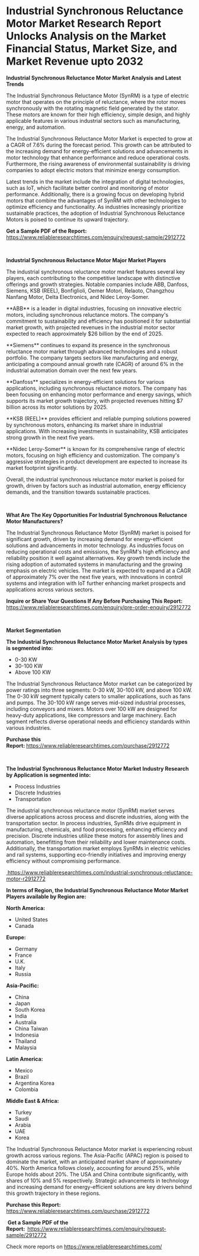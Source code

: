<p><h1>Industrial Synchronous Reluctance Motor Market Research Report Unlocks Analysis on the Market Financial Status, Market Size, and Market Revenue upto 2032</h1></p><p><strong>Industrial Synchronous Reluctance Motor Market Analysis and Latest Trends</strong></p>
<p><p>The Industrial Synchronous Reluctance Motor (SynRM) is a type of electric motor that operates on the principle of reluctance, where the rotor moves synchronously with the rotating magnetic field generated by the stator. These motors are known for their high efficiency, simple design, and highly applicable features in various industrial sectors such as manufacturing, energy, and automation.</p><p>The Industrial Synchronous Reluctance Motor Market is expected to grow at a CAGR of 7.6% during the forecast period. This growth can be attributed to the increasing demand for energy-efficient solutions and advancements in motor technology that enhance performance and reduce operational costs. Furthermore, the rising awareness of environmental sustainability is driving companies to adopt electric motors that minimize energy consumption.</p><p>Latest trends in the market include the integration of digital technologies, such as IoT, which facilitate better control and monitoring of motor performance. Additionally, there is a growing focus on developing hybrid motors that combine the advantages of SynRM with other technologies to optimize efficiency and functionality. As industries increasingly prioritize sustainable practices, the adoption of Industrial Synchronous Reluctance Motors is poised to continue its upward trajectory.</p></p>
<p><strong>Get a Sample PDF of the Report:&nbsp;</strong> <a href="https://www.reliableresearchtimes.com/enquiry/request-sample/2912772?utm_campaign=2748&utm_medium=2&utm_source=Github&utm_content=ia&utm_term=12032025&utm_id=industrial-synchronous-reluctance-motor">https://www.reliableresearchtimes.com/enquiry/request-sample/2912772</a></p>
<p>&nbsp;</p>
<p><strong>Industrial Synchronous Reluctance Motor Major Market Players</strong></p>
<p><p>The industrial synchronous reluctance motor market features several key players, each contributing to the competitive landscape with distinctive offerings and growth strategies. Notable companies include ABB, Danfoss, Siemens, KSB (REEL), Bonfiglioli, Oemer Motori, Relaoto, Changzhou Nanfang Motor, Delta Electronics, and Nidec Leroy-Somer.</p><p>**ABB** is a leader in digital industries, focusing on innovative electric motors, including synchronous reluctance motors. The company's commitment to sustainability and efficiency has positioned it for substantial market growth, with projected revenues in the industrial motor sector expected to reach approximately $26 billion by the end of 2025.</p><p>**Siemens** continues to expand its presence in the synchronous reluctance motor market through advanced technologies and a robust portfolio. The company targets sectors like manufacturing and energy, anticipating a compound annual growth rate (CAGR) of around 6% in the industrial automation domain over the next few years.</p><p>**Danfoss** specializes in energy-efficient solutions for various applications, including synchronous reluctance motors. The company has been focusing on enhancing motor performance and energy savings, which supports its market growth trajectory, with projected revenues hitting $7 billion across its motor solutions by 2025.</p><p>**KSB (REEL)** provides efficient and reliable pumping solutions powered by synchronous motors, enhancing its market share in industrial applications. With increasing investments in sustainability, KSB anticipates strong growth in the next five years.</p><p>**Nidec Leroy-Somer** is known for its comprehensive range of electric motors, focusing on high efficiency and customization. The company's aggressive strategies in product development are expected to increase its market footprint significantly.</p><p>Overall, the industrial synchronous reluctance motor market is poised for growth, driven by factors such as industrial automation, energy efficiency demands, and the transition towards sustainable practices.</p></p>
<p>&nbsp;</p>
<p><strong>What Are The Key Opportunities For Industrial Synchronous Reluctance Motor Manufacturers?</strong></p>
<p><p>The Industrial Synchronous Reluctance Motor (SynRM) market is poised for significant growth, driven by increasing demand for energy-efficient solutions and advancements in motor technology. As industries focus on reducing operational costs and emissions, the SynRM's high efficiency and reliability position it well against alternatives. Key growth trends include the rising adoption of automated systems in manufacturing and the growing emphasis on electric vehicles. The market is expected to expand at a CAGR of approximately 7% over the next five years, with innovations in control systems and integration with IoT further enhancing market prospects and applications across various sectors.</p></p>
<p><strong>Inquire or Share Your Questions If Any Before Purchasing This Report:</strong> <a href="https://www.reliableresearchtimes.com/enquiry/pre-order-enquiry/2912772?utm_campaign=2748&utm_medium=2&utm_source=Github&utm_content=ia&utm_term=12032025&utm_id=industrial-synchronous-reluctance-motor">https://www.reliableresearchtimes.com/enquiry/pre-order-enquiry/2912772</a></p>
<p>&nbsp;</p>
<p><strong>Market Segmentation</strong></p>
<p><strong>The Industrial Synchronous Reluctance Motor Market Analysis by types is segmented into:</strong></p>
<p><ul><li>0-30 KW</li><li>30-100 KW</li><li>Above 100 KW</li></ul></p>
<p><p>The Industrial Synchronous Reluctance Motor market can be categorized by power ratings into three segments: 0-30 kW, 30-100 kW, and above 100 kW. The 0-30 kW segment typically caters to smaller applications, such as fans and pumps. The 30-100 kW range serves mid-sized industrial processes, including conveyors and mixers. Motors over 100 kW are designed for heavy-duty applications, like compressors and large machinery. Each segment reflects diverse operational needs and efficiency standards within various industries.</p></p>
<p><strong>Purchase this Report:&nbsp;</strong><a href="https://www.reliableresearchtimes.com/purchase/2912772?utm_campaign=2748&utm_medium=2&utm_source=Github&utm_content=ia&utm_term=12032025&utm_id=industrial-synchronous-reluctance-motor">https://www.reliableresearchtimes.com/purchase/2912772</a></p>
<p>&nbsp;</p>
<p><strong>The Industrial Synchronous Reluctance Motor Market Industry Research by Application is segmented into:</strong></p>
<p><ul><li>Process Industries</li><li>Discrete Industries</li><li>Transportation</li></ul></p>
<p><p>The industrial synchronous reluctance motor (SynRM) market serves diverse applications across process and discrete industries, along with the transportation sector. In process industries, SynRMs drive equipment in manufacturing, chemicals, and food processing, enhancing efficiency and precision. Discrete industries utilize these motors for assembly lines and automation, benefitting from their reliability and lower maintenance costs. Additionally, the transportation market employs SynRMs in electric vehicles and rail systems, supporting eco-friendly initiatives and improving energy efficiency without compromising performance.</p></p>
<p><a href="https://www.reliableresearchtimes.com/industrial-synchronous-reluctance-motor-r2912772?utm_campaign=2748&utm_medium=2&utm_source=Github&utm_content=ia&utm_term=12032025&utm_id=industrial-synchronous-reluctance-motor">&nbsp;https://www.reliableresearchtimes.com/industrial-synchronous-reluctance-motor-r2912772</a></p>
<p><strong>In terms of Region, the Industrial Synchronous Reluctance Motor Market Players available by Region are:</strong></p>
<p>
    <p> <strong> North America: </strong>
        <ul>
            <li>United States</li>
            <li>Canada</li>
        </ul>
        </p> 
    <p> <strong> Europe: </strong>
        <ul>
            <li>Germany</li>
            <li>France</li>
            <li>U.K.</li>
            <li>Italy</li>
            <li>Russia</li>
        </ul>
        </p> 
    <p> <strong> Asia-Pacific: </strong>
        <ul>
            <li>China</li>
            <li>Japan</li>
            <li>South Korea</li>
            <li>India</li>
            <li>Australia</li>
            <li>China Taiwan</li>
            <li>Indonesia</li>
            <li>Thailand</li>
            <li>Malaysia</li>
        </ul>
        </p> 
    <p> <strong> Latin America: </strong>
        <ul>
            <li>Mexico</li>
            <li>Brazil</li>
            <li>Argentina Korea</li>
            <li>Colombia</li>
        </ul>
        </p> 
    <p> <strong> Middle East & Africa: </strong>
        <ul>
            <li>Turkey</li>
            <li>Saudi</li>
            <li>Arabia</li>
            <li>UAE</li>
            <li>Korea</li>
        </ul>
    </p>
    </p>
<p><p>The Industrial Synchronous Reluctance Motor market is experiencing robust growth across various regions. The Asia-Pacific (APAC) region is poised to dominate the market, with an anticipated market share of approximately 40%. North America follows closely, accounting for around 25%, while Europe holds about 20%. The USA and China contribute significantly, with shares of 10% and 5% respectively. Strategic advancements in technology and increasing demand for energy-efficient solutions are key drivers behind this growth trajectory in these regions.</p></p>
<p><strong>Purchase this Report: </strong><a href="https://www.reliableresearchtimes.com/purchase/2912772?utm_campaign=2748&utm_medium=2&utm_source=Github&utm_content=ia&utm_term=12032025&utm_id=industrial-synchronous-reluctance-motor">https://www.reliableresearchtimes.com/purchase/2912772</a></p>
<p>&nbsp;<strong>Get a Sample PDF of the Report:&nbsp;&nbsp;</strong><a href="https://www.reliableresearchtimes.com/enquiry/request-sample/2912772?utm_campaign=2748&utm_medium=2&utm_source=Github&utm_content=ia&utm_term=12032025&utm_id=industrial-synchronous-reluctance-motor">https://www.reliableresearchtimes.com/enquiry/request-sample/2912772</a></p>
<p><strong></strong></p>
<p>Check more reports on <a href="https://www.reliableresearchtimes.com/?utm_campaign=2748&utm_medium=2&utm_source=Github&utm_content=ia&utm_term=12032025&utm_id=industrial-synchronous-reluctance-motor">https://www.reliableresearchtimes.com/</a></p>
